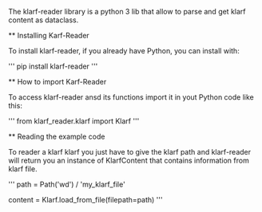 The klarf-reader library is a python 3 lib that allow to parse and get klarf content as dataclass.

** Installing Karf-Reader

To install klarf-reader, if you already have Python, you can install with:

'''
pip install klarf-reader
'''

** How to import Karf-Reader

To access klarf-reader ansd its functions import it in yout Python code like this:

'''
from klarf_reader.klarf import Klarf
'''

** Reading the example code

To reader a klarf klarf you just have to give the klarf path and klarf-reader will return you an instance of KlarfContent that contains information from klarf file.

'''
path = Path('wd') / 'my_klarf_file'

content = Klarf.load_from_file(filepath=path)
'''
